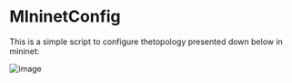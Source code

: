 # MIninetConfig

This is a simple script to configure thetopology presented down below in mininet:



![image](https://user-images.githubusercontent.com/82671199/199088530-d329845a-b3ef-451b-b2f2-0e079457f4e4.png)



